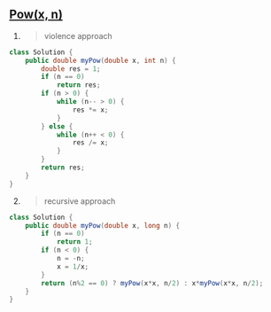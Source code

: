 ## [Pow(x, n)](https://leetcode.com/problems/powx-n/description/)

1. > violence approach 

```java
class Solution {
    public double myPow(double x, int n) {
        double res = 1;
        if (n == 0)
            return res;
        if (n > 0) {
            while (n-- > 0) {
                res *= x;
            }
        } else {
            while (n++ < 0) {
                res /= x;
            }
        }
        return res;
    }
}
```

2. > recursive approach

```java
class Solution {
    public double myPow(double x, long n) {
        if (n == 0)
            return 1;
        if (n < 0) {
            n = -n;
            x = 1/x;
        }
        return (n%2 == 0) ? myPow(x*x, n/2) : x*myPow(x*x, n/2);
    }
}
```

